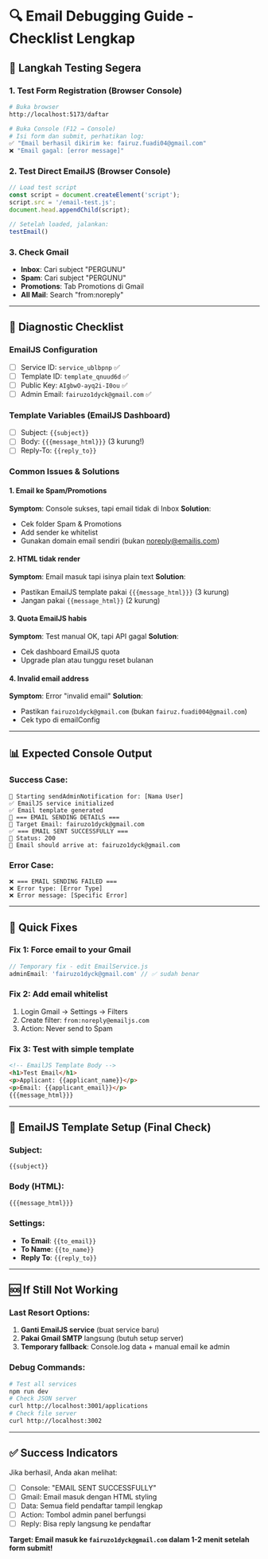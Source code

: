 # 🔍 Email Debugging Guide - Checklist Lengkap

## 🚀 Langkah Testing Segera

### 1. Test Form Registration (Browser Console)
```bash
# Buka browser
http://localhost:5173/daftar

# Buka Console (F12 → Console)
# Isi form dan submit, perhatikan log:
✅ "Email berhasil dikirim ke: fairuz.fuadi04@gmail.com"
❌ "Email gagal: [error message]"
```

### 2. Test Direct EmailJS (Browser Console)
```javascript
// Load test script
const script = document.createElement('script');
script.src = '/email-test.js';
document.head.appendChild(script);

// Setelah loaded, jalankan:
testEmail()
```

### 3. Check Gmail
- **Inbox**: Cari subject "PERGUNU"
- **Spam**: Cari subject "PERGUNU" 
- **Promotions**: Tab Promotions di Gmail
- **All Mail**: Search "from:noreply"

---

## 🔧 Diagnostic Checklist

### EmailJS Configuration
- [ ] Service ID: `service_ublbpnp` ✅
- [ ] Template ID: `template_qnuud6d` ✅  
- [ ] Public Key: `AIgbwO-ayq2i-I0ou` ✅
- [ ] Admin Email: `fairuzo1dyck@gmail.com` ✅

### Template Variables (EmailJS Dashboard)
- [ ] Subject: `{{subject}}`
- [ ] Body: `{{{message_html}}}` (3 kurung!)
- [ ] Reply-To: `{{reply_to}}`

### Common Issues & Solutions

#### 1. Email ke Spam/Promotions
**Symptom**: Console sukses, tapi email tidak di Inbox
**Solution**: 
- Cek folder Spam & Promotions
- Add sender ke whitelist
- Gunakan domain email sendiri (bukan noreply@emailjs.com)

#### 2. HTML tidak render
**Symptom**: Email masuk tapi isinya plain text
**Solution**:
- Pastikan EmailJS template pakai `{{{message_html}}}` (3 kurung)
- Jangan pakai `{{message_html}}` (2 kurung)

#### 3. Quota EmailJS habis
**Symptom**: Test manual OK, tapi API gagal
**Solution**:
- Cek dashboard EmailJS quota
- Upgrade plan atau tunggu reset bulanan

#### 4. Invalid email address
**Symptom**: Error "invalid email"
**Solution**:
- Pastikan `fairuzo1dyck@gmail.com` (bukan `fairuz.fuadi004@gmail.com`)
- Cek typo di emailConfig

---

## 📊 Expected Console Output

### Success Case:
```
🔄 Starting sendAdminNotification for: [Nama User]
✅ EmailJS service initialized
✅ Email template generated
📧 === EMAIL SENDING DETAILS ===
🎯 Target Email: fairuzo1dyck@gmail.com
✅ === EMAIL SENT SUCCESSFULLY ===
📧 Status: 200
🎯 Email should arrive at: fairuzo1dyck@gmail.com
```

### Error Case:
```
❌ === EMAIL SENDING FAILED ===
❌ Error type: [Error Type]
❌ Error message: [Specific Error]
```

---

## 🎯 Quick Fixes

### Fix 1: Force email to your Gmail
```javascript
// Temporary fix - edit EmailService.js
adminEmail: 'fairuzo1dyck@gmail.com' // ✅ sudah benar
```

### Fix 2: Add email whitelist
1. Login Gmail → Settings → Filters
2. Create filter: `from:noreply@emailjs.com`
3. Action: Never send to Spam

### Fix 3: Test with simple template
```html
<!-- EmailJS Template Body -->
<h1>Test Email</h1>
<p>Applicant: {{applicant_name}}</p>
<p>Email: {{applicant_email}}</p>
{{{message_html}}}
```

---

## 📧 EmailJS Template Setup (Final Check)

### Subject:
```
{{subject}}
```

### Body (HTML):
```html
{{{message_html}}}
```

### Settings:
- **To Email**: `{{to_email}}`
- **To Name**: `{{to_name}}`
- **Reply To**: `{{reply_to}}`

---

## 🆘 If Still Not Working

### Last Resort Options:
1. **Ganti EmailJS service** (buat service baru)
2. **Pakai Gmail SMTP** langsung (butuh setup server)
3. **Temporary fallback**: Console.log data + manual email ke admin

### Debug Commands:
```bash
# Test all services
npm run dev
# Check JSON server
curl http://localhost:3001/applications
# Check file server  
curl http://localhost:3002
```

---

## ✅ Success Indicators

Jika berhasil, Anda akan melihat:
- [ ] Console: "EMAIL SENT SUCCESSFULLY"
- [ ] Gmail: Email masuk dengan HTML styling
- [ ] Data: Semua field pendaftar tampil lengkap
- [ ] Action: Tombol admin panel berfungsi
- [ ] Reply: Bisa reply langsung ke pendaftar

**Target: Email masuk ke `fairuzo1dyck@gmail.com` dalam 1-2 menit setelah form submit!**
